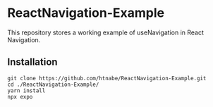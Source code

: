 # ReactNavigation-Example
This repository stores a working example of useNavigation in React Navigation.

## Installation
```
git clone https://github.com/htnabe/ReactNavigation-Example.git
cd ./ReactNavigation-Example/
yarn install
npx expo
```
